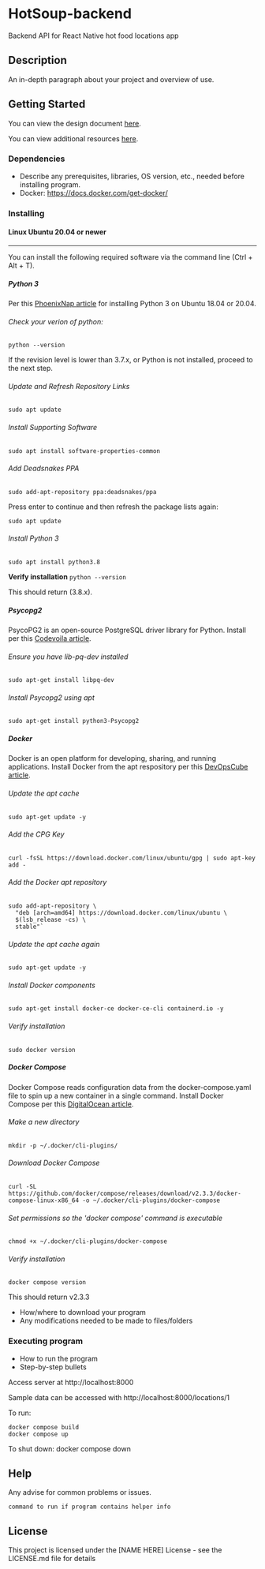 # HotSoup-backend

Backend API for React Native hot food locations app

## Description

An in-depth paragraph about your project and overview of use.

## Getting Started

You can view the design document [here](documentation/design.md).

You can view additional resources [here](documentation/resources.md).

### Dependencies

- Describe any prerequisites, libraries, OS version, etc., needed before installing program.
- Docker: https://docs.docker.com/get-docker/

### Installing

#### Linux Ubuntu 20.04 or newer
___

You can install the following required software via the command line (Ctrl + Alt + T).
##### Python 3
Per this [PhoenixNap article](https://phoenixnap.com/kb/how-to-install-python-3-ubuntu) for installing Python 3 on Ubuntu 18.04 or 20.04.

###### Check your verion of python:
`python --version`

If the revision level is lower than 3.7.x, or Python is not installed, proceed to the next step.

###### Update and Refresh Repository Links
`sudo apt update`

###### Install Supporting Software
`sudo apt install software-properties-common`

###### Add Deadsnakes PPA
`sudo add-apt-repository ppa:deadsnakes/ppa`


Press enter to continue and then refresh the package lists again:


`sudo apt update`

###### Install Python 3
`sudo apt install python3.8`

**Verify installation** 
`python --version`

This should return (3.8.x).

##### Psycopg2
PsycoPG2 is an open-source PostgreSQL driver library for Python. Install per this [Codevoila article](https://www.codevoila.com/post/2/python3-connect-postgresql-with-psycopg2-on-ubuntu).

###### Ensure you have lib-pq-dev installed
`sudo apt-get install libpq-dev`

###### Install Psycopg2 using apt
`sudo apt-get install python3-Psycopg2`

##### Docker
Docker is an open platform for developing, sharing, and running applications. Install Docker from the apt respository per this [DevOpsCube article](https://devopscube.com/how-to-install-and-configure-docker/).

###### Update the apt cache
`sudo apt-get update -y`

###### Add the CPG Key
`curl -fsSL https://download.docker.com/linux/ubuntu/gpg | sudo apt-key add -`

###### Add the Docker apt repository
 ```
 sudo add-apt-repository \
   "deb [arch=amd64] https://download.docker.com/linux/ubuntu \
   $(lsb_release -cs) \
   stable"`
```

###### Update the apt cache again
`sudo apt-get update -y`

###### Install Docker components
`sudo apt-get install docker-ce docker-ce-cli containerd.io -y`

###### Verify installation
`sudo docker version`

##### Docker Compose
Docker Compose reads configuration data from the docker-compose.yaml file to spin up a new container in a single command. Install Docker Compose per this [DigitalOcean article](https://www.digitalocean.com/community/tutorials/how-to-install-and-use-docker-compose-on-ubuntu-22-04docker).

###### Make a new directory
`mkdir -p ~/.docker/cli-plugins/`

###### Download Docker Compose
`curl -SL https://github.com/docker/compose/releases/download/v2.3.3/docker-compose-linux-x86_64 -o ~/.docker/cli-plugins/docker-compose`

###### Set permissions so the 'docker compose' command is executable
`chmod +x ~/.docker/cli-plugins/docker-compose`

###### Verify installation
`docker compose version`

This should return v2.3.3


- How/where to download your program
- Any modifications needed to be made to files/folders

### Executing program

- How to run the program
- Step-by-step bullets


Access server at http://localhost:8000

Sample data can be accessed with http://localhost:8000/locations/1

To run:
```
docker compose build
docker compose up
```

To shut down:
docker compose down

## Help

Any advise for common problems or issues.

```
command to run if program contains helper info
```

## License

This project is licensed under the [NAME HERE] License - see the LICENSE.md file for details
